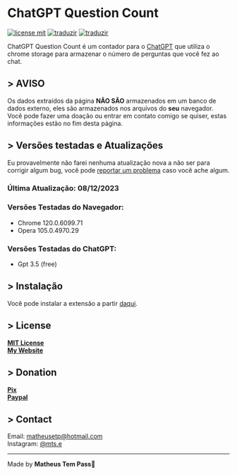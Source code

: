 # ChatGPT Question Count<br>

[![license mit](https://img.shields.io/badge/license-MIT-green)](https://github.com/euMts/chatgpt_question_count/blob/main/LICENSE) [![traduzir](https://img.shields.io/badge/Traduzir-pt--BR-brightgreen)](https://github.com/euMts/chatgpt_question_count/blob/main/README_ptBR.md) [![traduzir](https://img.shields.io/badge/Translate-en--US-blue)](https://github.com/euMts/chatgpt_question_count/blob/main/README.md)<br>

ChatGPT Question Count é um contador para o [ChatGPT](https://chat.openai.com) que utiliza o chrome storage para armazenar o número de perguntas que você fez ao chat.<br>

## > AVISO<br>
Os dados extraídos da página **NÃO SÃO** armazenados em um banco de dados externo, eles são armazenados nos arquivos do **seu** navegador.<br>
Você pode fazer uma doação ou entrar em contato comigo se quiser, estas informações estão no fim desta página.<br>

## > Versões testadas e Atualizações<br>
Eu provavelmente não farei nenhuma atualização nova a não ser para corrigir algum bug, você pode [reportar um problema](https://github.com/euMts/chatgpt_question_count/issues) caso você ache algum.<br>

### Última Atualização: 08/12/2023

### Versões Testadas do Navegador:

- Chrome 120.0.6099.71<br>
- Opera 105.0.4970.29<br>

### Versões Testadas do ChatGPT:
- Gpt 3.5 (free)

## > Instalação<br>
Você pode instalar a extensão a partir [daqui](https://chromewebstore.google.com/detail/chatgpt-question-count/naokkoogmjjhnehoadkmpicliffbjllc).<br>

## > License<br>
**[MIT License](LICENSE.md)**<br>
**[My Website](https://www.matheus-eduardo.com.br)**<br>

## > Donation<br>
**[Pix](https://nubank.com.br/pagar/1cppij/yQT2VfJJLq)**<br>
**[Paypal](https://www.paypal.com/donate/?business=9JLBAMGH5985E&no_recurring=0&item_name=Thank+you%21&currency_code=USD)**<br>

## > Contact<br>
Email: matheusetp@hotmail.com<br>
Instagram: [@mts.e](https://www.instagram.com/mts.e/)<br>

---

Made by **Matheus Tem Pass**👋